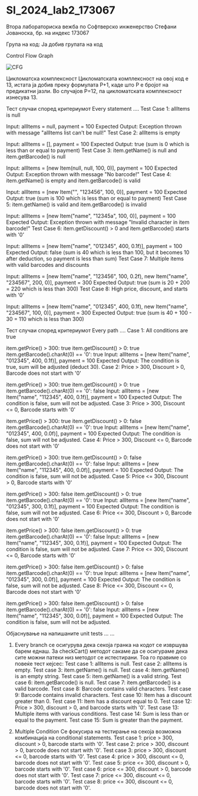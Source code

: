 # SI_2024_lab2_173067
Втора лабораториска вежба по Софтверско инженерство
Стефани Јованоска, бр. на индекс 173067

Група на код:
Ја добив групата на код 

Control Flow Graph

![CFG](https://github.com/jovanoskas/SI_2024_lab2_173067/assets/62565245/92222fda-5922-4465-a3f4-8fc6c69af8fb)


Цикломатска комплексност
Цикломатската комплексност на овој код е 13, истата ја добив преку формулата P+1, каде што P е бројот на предикатни јазли. 
Во случајoв P=12, па цикломатската комплексност изнесува 13.

Тест случаи според критериумот Every statement
....
Test Case 1: allItems is null

Input: allItems = null, payment = 100
Expected Output: Exception thrown with message "allItems list can't be null!"
Test Case 2: allItems is empty

Input: allItems = [], payment = 100
Expected Output: true (sum is 0 which is less than or equal to payment)
Test Case 3: item.getName() is null and item.getBarcode() is null

Input: allItems = [new Item(null, null, 100, 0)], payment = 100
Expected Output: Exception thrown with message "No barcode!"
Test Case 4: item.getName() is empty and item.getBarcode() is valid

Input: allItems = [new Item("", "123456", 100, 0)], payment = 100
Expected Output: true (sum is 100 which is less than or equal to payment)
Test Case 5: item.getName() is valid and item.getBarcode() is invalid

Input: allItems = [new Item("name", "12345a", 100, 0)], payment = 100
Expected Output: Exception thrown with message "Invalid character in item barcode!"
Test Case 6: item.getDiscount() > 0 and item.getBarcode() starts with '0'

Input: allItems = [new Item("name", "012345", 400, 0.1f)], payment = 100
Expected Output: false (sum is 40 which is less than 100, but it becomes 10 after deduction, so payment is less than sum)
Test Case 7: Multiple items with valid barcodes and discounts

Input: allItems = [new Item("name", "123456", 100, 0.2f), new Item("name", "234567", 200, 0)], payment = 300
Expected Output: true (sum is 20 + 200 = 220 which is less than 300)
Test Case 8: High price, discount, and starts with '0'

Input: allItems = [new Item("name", "012345", 400, 0.1f), new Item("name", "234567", 100, 0)], payment = 300
Expected Output: true (sum is 40 + 100 - 30 = 110 which is less than 300)


Тест случаи според критериумот Every path
....
Case 1: All conditions are true

item.getPrice() > 300: true
item.getDiscount() > 0: true
item.getBarcode().charAt(0) == '0': true
Input: allItems = [new Item("name", "012345", 400, 0.1f)], payment = 100
Expected Output: The condition is true, sum will be adjusted (deduct 30).
Case 2: Price > 300, Discount > 0, Barcode does not start with '0'

item.getPrice() > 300: true
item.getDiscount() > 0: true
item.getBarcode().charAt(0) == '0': false
Input: allItems = [new Item("name", "112345", 400, 0.1f)], payment = 100
Expected Output: The condition is false, sum will not be adjusted.
Case 3: Price > 300, Discount <= 0, Barcode starts with '0'

item.getPrice() > 300: true
item.getDiscount() > 0: false
item.getBarcode().charAt(0) == '0': true
Input: allItems = [new Item("name", "012345", 400, 0.0f)], payment = 100
Expected Output: The condition is false, sum will not be adjusted.
Case 4: Price > 300, Discount <= 0, Barcode does not start with '0'

item.getPrice() > 300: true
item.getDiscount() > 0: false
item.getBarcode().charAt(0) == '0': false
Input: allItems = [new Item("name", "112345", 400, 0.0f)], payment = 100
Expected Output: The condition is false, sum will not be adjusted.
Case 5: Price <= 300, Discount > 0, Barcode starts with '0'

item.getPrice() > 300: false
item.getDiscount() > 0: true
item.getBarcode().charAt(0) == '0': true
Input: allItems = [new Item("name", "012345", 300, 0.1f)], payment = 100
Expected Output: The condition is false, sum will not be adjusted.
Case 6: Price <= 300, Discount > 0, Barcode does not start with '0'

item.getPrice() > 300: false
item.getDiscount() > 0: true
item.getBarcode().charAt(0) == '0': false
Input: allItems = [new Item("name", "112345", 300, 0.1f)], payment = 100
Expected Output: The condition is false, sum will not be adjusted.
Case 7: Price <= 300, Discount <= 0, Barcode starts with '0'

item.getPrice() > 300: false
item.getDiscount() > 0: false
item.getBarcode().charAt(0) == '0': true
Input: allItems = [new Item("name", "012345", 300, 0.0f)], payment = 100
Expected Output: The condition is false, sum will not be adjusted.
Case 8: Price <= 300, Discount <= 0, Barcode does not start with '0'

item.getPrice() > 300: false
item.getDiscount() > 0: false
item.getBarcode().charAt(0) == '0': false
Input: allItems = [new Item("name", "112345", 300, 0.0f)], payment = 100
Expected Output: The condition is false, sum will not be adjusted.


Објаснување на напишаните unit tests
... ...
1. Every branch 
се осигурува дека секоја гранка на кодот се извршува барем еднаш. За checkCart() методот сакаме да се осигураме дека сите можни патеки низ методот се истестирани. Тоа го правиме со повеќе тест кејсес:
Test case 1: allItems is null.
Test case 2: allItems is empty.
Test case 3: item.getName() is null.
Test case 4: item.getName() is an empty string.
Test case 5: item.getName() is a valid string.
Test case 6: item.getBarcode() is null.
Test case 7: item.getBarcode() is a valid barcode.
Test case 8: Barcode contains valid characters.
Test case 9: Barcode contains invalid characters.
Test case 10: Item has a discount greater than 0.
Test case 11: Item has a discount equal to 0.
Test case 12: Price > 300, discount > 0, and barcode starts with '0'.
Test case 13: Multiple items with various conditions.
Test case 14: Sum is less than or equal to the payment.
Test case 15: Sum is greater than the payment.

2. Multiple Condition
Се фокусира на тестирање на секоја возможна комбинација на conditional statements.
Test case 1: price > 300, discount > 0, barcode starts with '0'.
Test case 2: price > 300, discount > 0, barcode does not start with '0'.
Test case 3: price > 300, discount <= 0, barcode starts with '0'.
Test case 4: price > 300, discount <= 0, barcode does not start with '0'.
Test case 5: price <= 300, discount > 0, barcode starts with '0'.
Test case 6: price <= 300, discount > 0, barcode does not start with '0'.
Test case 7: price <= 300, discount <= 0, barcode starts with '0'.
Test case 8: price <= 300, discount <= 0, barcode does not start with '0'.
